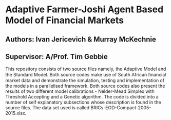 # Adaptive Farmer-Joshi Agent Based Model of Financial Markets

## Authors: Ivan Jericevich & Murray McKechnie
## Supervisor: A/Prof. Tim Gebbie

This repository consists of two source files namely, the Adaptive Model and the Standard Model. Both source codes make use of South African ﬁnancial market data and demonstrate the simulation, testing and implementation of the models in a parallelised framework. Both source codes also present the results of two different model calibrations - Nelder-Mead Simplex with Threshold Accepting and a Genetic algorithm. The code is divided into a number of self explanatory subsections whose description is found in the source files. The data set used is called BRICs-EOD-Compact-2005-2015.xlsx.
